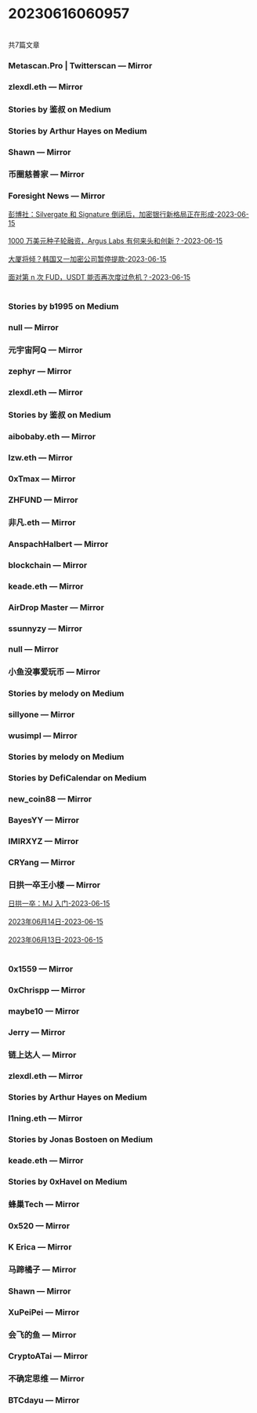 <h1>20230616060957</h1><br/>共7篇文章


###  Metascan.Pro | Twitterscan — Mirror









###  zlexdl.eth — Mirror







###  Stories by 鉴叔 on Medium









###  Stories by Arthur Hayes on Medium







###  Shawn — Mirror











###  币圈慈善家 — Mirror















###  Foresight News — Mirror

<a target=_blank rel=nofollow href="https://mirror.xyz/foresightnews.eth/TjnMkRn9PGTx5rxSg1WUO8zVA687PbH1K9xMhHvzz7E" >彭博社：Silvergate 和 Signature 倒闭后，加密银行新格局正在形成-2023-06-15</a><br/><br/><a target=_blank rel=nofollow href="https://mirror.xyz/foresightnews.eth/XvMujzspOA3-v8iLuXA-5DBx1wRfP9vKtgjQ7CWAr-M" >1000 万美元种子轮融资，Argus Labs 有何来头和创新？-2023-06-15</a><br/><br/><a target=_blank rel=nofollow href="https://mirror.xyz/foresightnews.eth/dBqm1TozFVCMkhwqyMA8zu24ylmdqxJlzophPgld7xQ" >大厦将倾？韩国又一加密公司暂停提款-2023-06-15</a><br/><br/><a target=_blank rel=nofollow href="https://mirror.xyz/foresightnews.eth/ZNVC00OgidnSpM6T7aE83GwsuTD9QXq93IoZ5CLjGt0" >面对第 n 次 FUD，USDT 能否再次度过危机？-2023-06-15</a><br/><br/>







###  Stories by b1995 on Medium









###  null — Mirror











###  元宇宙阿Q — Mirror







###  zephyr — Mirror















###  zlexdl.eth — Mirror











###  Stories by 鉴叔 on Medium











###  aibobaby.eth — Mirror











###  lzw.eth — Mirror







###  0xTmax — Mirror

















###  ZHFUND — Mirror







###  非凡.eth — Mirror













###  AnspachHalbert — Mirror

















###  blockchain — Mirror











###  keade.eth — Mirror









###  AirDrop Master — Mirror



















###  ssunnyzy — Mirror







###  null — Mirror









###  小鱼没事爱玩币 — Mirror







###  Stories by melody on Medium

















###  sillyone — Mirror







###  wusimpl — Mirror









###  Stories by melody on Medium







###  Stories by DefiCalendar on Medium











###  new_coin88 — Mirror













###  BayesYY — Mirror













###  IMIRXYZ — Mirror









###  CRYang — Mirror















###  日拱一卒王小楼 — Mirror

<a target=_blank rel=nofollow href="https://mirror.xyz/maskpad.eth/UgcM-CNRZDNNaSQRhvfo900jk3Jlt8PXCGmwgAesM8U" >日拱一卒：MJ 入门-2023-06-15</a><br/><br/><a target=_blank rel=nofollow href="https://mirror.xyz/maskpad.eth/9Mk-4W1UvMPGvENN7L_M8PS9bjZCdkVeDeuvjYSkwbo" >2023年06月14日-2023-06-15</a><br/><br/><a target=_blank rel=nofollow href="https://mirror.xyz/maskpad.eth/NCg1bD9mSQYF7RCFCyA21Hu2BkZSZ30tnqi8Ter64jM" >2023年06月13日-2023-06-15</a><br/><br/>







###  0x1559 — Mirror











###  0xChrispp — Mirror













###  maybe10 — Mirror





















###  Jerry — Mirror









###  链上达人 — Mirror















###  zlexdl.eth — Mirror







###  Stories by Arthur Hayes on Medium







###  l1ning.eth — Mirror







###  Stories by Jonas Bostoen on Medium







###  keade.eth — Mirror









###  Stories by 0xHavel on Medium









###  蜂巢Tech — Mirror













###  0x520 — Mirror









###  K Erica — Mirror









###  马蹄橘子 — Mirror





















###  Shawn — Mirror







###  XuPeiPei — Mirror









###  会飞的鱼 — Mirror













###  CryptoATai — Mirror













###  不确定思维 — Mirror











###  BTCdayu — Mirror





